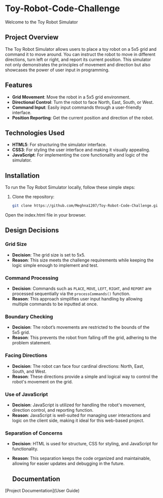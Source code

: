 # Toy-Robot-Code-Challenge
Welcome to the Toy Robot Simulator

## Project Overview
The Toy Robot Simulator allows users to place a toy robot on a 5x5 grid and command it to move around. You can instruct the robot to move in different directions, turn left or right, and report its current position. This simulator not only demonstrates the principles of movement and direction but also showcases the power of user input in programming.

## Features
- **Grid Movement**: Move the robot in a 5x5 grid environment.
- **Directional Control**: Turn the robot to face North, East, South, or West.
- **Command Input**: Easily input commands through a user-friendly interface.
- **Position Reporting**: Get the current position and direction of the robot.

## Technologies Used
- **HTML5**: For structuring the simulator interface.
- **CSS3**: For styling the user interface and making it visually appealing.
- **JavaScript**: For implementing the core functionality and logic of the simulator.

## Installation
To run the Toy Robot Simulator locally, follow these simple steps:
1. Clone the repository:
   ```bash
   git clone https://github.com/Meghna1207/Toy-Robot-Code-Challenge.git
Open the index.html file in your browser.

## Design Decisions
### Grid Size
- **Decision**: The grid size is set to 5x5.
- **Reason**: This size meets the challenge requirements while keeping the logic simple enough to implement and test.

### Command Processing
- **Decision**: Commands such as `PLACE`, `MOVE`, `LEFT`, `RIGHT`, and `REPORT` are processed sequentially via the `processCommands()` function.
- **Reason**: This approach simplifies user input handling by allowing multiple commands to be inputted at once.

### Boundary Checking
- **Decision**: The robot’s movements are restricted to the bounds of the 5x5 grid.
- **Reason**: This prevents the robot from falling off the grid, adhering to the problem statement.

### Facing Directions
- **Decision**: The robot can face four cardinal directions: North, East, South, and West.
- **Reason**: These directions provide a simple and logical way to control the robot's movement on the grid.

### Use of JavaScript
- **Decision**: JavaScript is utilized for handling the robot's movement, direction control, and reporting function.
- **Reason**: JavaScript is well-suited for managing user interactions and logic on the client side, making it ideal for this web-based project.

### Separation of Concerns
- **Decision**: HTML is used for structure, CSS for styling, and JavaScript for functionality.
- **Reason**: This separation keeps the code organized and maintainable, allowing for easier updates and debugging in the future.

  ## Documentation
 [Project Documentation](User Guide)
